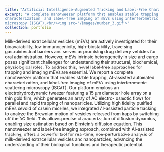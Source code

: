 ```yaml
---
title: "Artificial Intelligence-Augmented Tracking and Label-Free Characterization of Milk-Derived EVs"
excerpt: "A complete nanotweezer platform that enables stable trapping, AI-assisted automated
characterization, and label-free imaging of mEVs using interferometric scattering
microscopy (ISCAT).<br/><img src='/images/number_3.gif'>"
collection: portfolio
---
```

Milk-derived extracellular vesicles (mEVs) are actively investigated for their
bioavailability, low immunogenicity, high-biostability, traversing gastrointestinal barriers
and serves as promising drug delivery vehicles for oral administration. However, mEVs
intrinsic heterogeneity in size and cargo poses significant challenges for understanding
their structural, biochemical, physiological roles. To address this, novel label-free
approaches for trapping and imaging mEVs are essential. We report a complete
nanotweezer platform that enables stable trapping, AI-assisted automated
characterization, and label-free imaging of mEVs using interferometric scattering
microscopy (ISCAT). Our platform employs an electrohydrodynamic tweezer featuring a
15 μm diameter hole array on a thin gold film, which generates an array of AC electro-
osmotic flows for parallel and rapid trapping of nanoparticles. Utilizing high fidelity purified
mEVs devoid of casein micelles, we integrated AI-assisted particle tracking to analyze
the Brownian motion of vesicles released from traps by switching off the AC field. This
allows precise characterization of diffusion dynamics, enabling size estimation based on
Einstein’s diffusion equation. This nanotweezer and label-free imaging approach,
combined with AI-assisted tracking, offers a powerful tool for real-time, non-perturbative
analysis of milk-derived extracellular vesicles and nanoparticles, advancing the
understanding of their biological functions and therapeutic potential.

